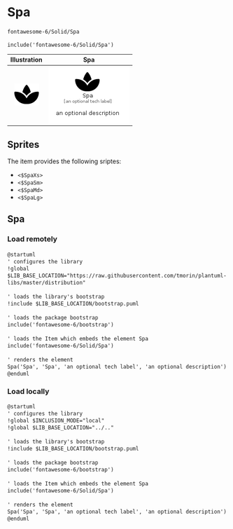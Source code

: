 # Spa


```text
fontawesome-6/Solid/Spa
```

```text
include('fontawesome-6/Solid/Spa')
```



| Illustration | Spa |
| :---: | :---: |
| ![illustration for Illustration](../../fontawesome-6/Solid/Spa.png) | ![illustration for Spa](../../fontawesome-6/Solid/Spa.Local.png) |



## Sprites
The item provides the following sriptes:

- `<$SpaXs>`
- `<$SpaSm>`
- `<$SpaMd>`
- `<$SpaLg>`





## Spa

### Load remotely
```plantuml
@startuml
' configures the library
!global $LIB_BASE_LOCATION="https://raw.githubusercontent.com/tmorin/plantuml-libs/master/distribution"

' loads the library's bootstrap
!include $LIB_BASE_LOCATION/bootstrap.puml

' loads the package bootstrap
include('fontawesome-6/bootstrap')

' loads the Item which embeds the element Spa
include('fontawesome-6/Solid/Spa')

' renders the element
Spa('Spa', 'Spa', 'an optional tech label', 'an optional description')
@enduml
```

### Load locally
```plantuml
@startuml
' configures the library
!global $INCLUSION_MODE="local"
!global $LIB_BASE_LOCATION="../.."

' loads the library's bootstrap
!include $LIB_BASE_LOCATION/bootstrap.puml

' loads the package bootstrap
include('fontawesome-6/bootstrap')

' loads the Item which embeds the element Spa
include('fontawesome-6/Solid/Spa')

' renders the element
Spa('Spa', 'Spa', 'an optional tech label', 'an optional description')
@enduml
```

